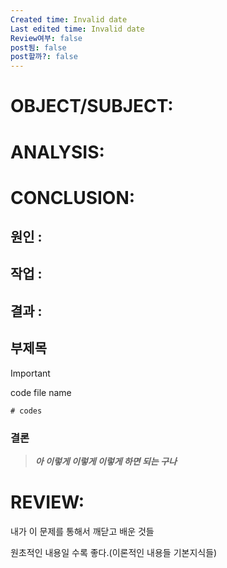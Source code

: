 ```yaml
---
Created time: Invalid date
Last edited time: Invalid date
Review여부: false
post됨: false
post할까?: false
---
```

# OBJECT/SUBJECT:

  

# ANALYSIS:

  

# CONCLUSION:

  

## 원인 :

  

## 작업 :

  

## 결과 :

  

  

## 부제목

> [!important]  
> code file name  

```Shell
# codes
```

  

### 결론

> _**아 이렇게 이렇게 이렇게 하면 되는 구나**_

  

# REVIEW:

내가 이 문제를 통해서 깨닫고 배운 것들

원초적인 내용일 수록 좋다.(이론적인 내용들 기본지식들)